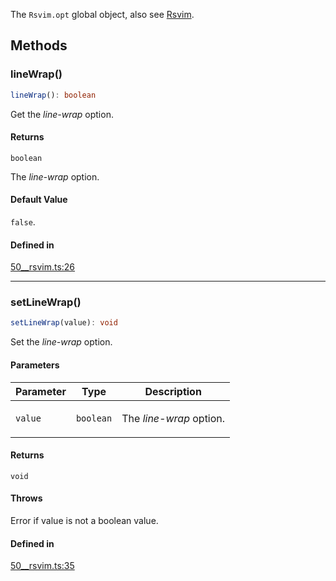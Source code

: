 The `Rsvim.opt` global object, also see [Rsvim](Rsvim.md).

## Methods

### lineWrap()

```ts
lineWrap(): boolean
```

Get the _line-wrap_ option.

#### Returns

`boolean`

The _line-wrap_ option.

#### Default Value

`false`.

#### Defined in

[50\_\_rsvim.ts:26](https://github.com/rsvim/rsvim/blob/a1df34152c57b1fdb495b88be94db52ad8d61b2f/src/js/runtime/50__rsvim.ts#L26)

***

### setLineWrap()

```ts
setLineWrap(value): void
```

Set the _line-wrap_ option.

#### Parameters

<table>
<thead>
<tr>
<th>Parameter</th>
<th>Type</th>
<th>Description</th>
</tr>
</thead>
<tbody>
<tr>
<td>

`value`

</td>
<td>

`boolean`

</td>
<td>

The _line-wrap_ option.

</td>
</tr>
</tbody>
</table>

#### Returns

`void`

#### Throws

Error if value is not a boolean value.

#### Defined in

[50\_\_rsvim.ts:35](https://github.com/rsvim/rsvim/blob/a1df34152c57b1fdb495b88be94db52ad8d61b2f/src/js/runtime/50__rsvim.ts#L35)
